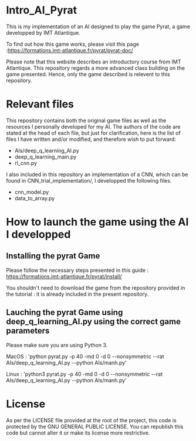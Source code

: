 # Intro_AI_Pyrat

This is my implementation of an AI designed to play the game Pyrat, a game developped by IMT Atlantique.

To find out how this game works, please visit this page :https://formations.imt-atlantique.fr/pyrat/pyrat-doc/

Please note that this website describes an introductory course from IMT Atlantique. This repository regards a more advanced class building on the game presented. 
Hence, only the game described is relevent to this repository.

# Relevant files 

This repository contains both the original game files as well as the resources I personally developed for my AI. The authors of the code are stated at the head of each file, but just for clarification, here is the list of files I have written and/or modified, and therefore wish to put forward:

- AIs/deep_q_learning_AI.py
- deep_q_learning_main.py
- rl_cnn.py

I also included in this repository an implementation of a CNN, which can be found in CNN_trial_implementation/, I developped the following files.

- cnn_model.py
- data_to_array.py

# How to launch the game using the AI I developped

## Installing the pyrat Game

Please follow the necessary steps presented in this guide :
https://formations.imt-atlantique.fr/pyrat/install/

You shouldn't need to download the game from the repository provided in the tutorial : it is already included in the present repository.

## Lauching the pyrat Game using deep_q_learning_AI.py using the correct game parameters

Please make sure you are using Python 3.

MacOS : 
'python pyrat.py -p 40 -md 0 -d 0 --nonsymmetric --rat AIs/deep_q_learning_AI.py --python AIs/manh.py'

Linux :
'python3 pyrat.py -p 40 -md 0 -d 0 --nonsymmetric --rat AIs/deep_q_learning_AI.py --python AIs/manh.py'

# License

As per the LICENSE file provided at the root of the project, this code is protected by the GNU GENERAL PUBLIC LICENSE. You can republish this code but cannot alter it or make its license more restrictive.


